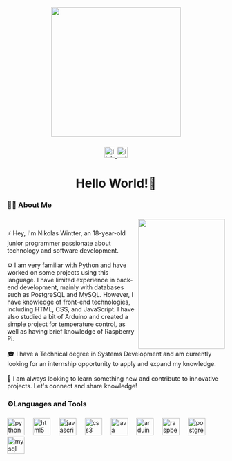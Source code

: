 <div align="center">
  <img height="300" src="https://github.com/user-attachments/assets/b6ba691d-06d7-4a6f-938d-e9eb2ba6b122"  /> 
</div>

###

<div align="center">
  <a href="https://www.linkedin.com/in/nikolas-wintter-2608a8317/" target="_blank">
    <img src="https://img.shields.io/static/v1?message=LinkedIn&logo=linkedin&label=&color=0077B5&logoColor=white&labelColor=&style=for-the-badge" height="25" alt="linkedin logo"  />
  </a>
  <a href="https://www.instagram.com/nkls._.gremory/#" target="_blank">
    <img src="https://img.shields.io/static/v1?message=Instagram&logo=instagram&label=&color=E4405F&logoColor=white&labelColor=&style=for-the-badge" height="25" alt="instagram logo"  />
  </a>
</div>

###

<h1 align="center">Hello World!👋</h1>

###

<h3 align="left">👩‍💻  About Me</h3>

###

<img align="right" height="300" width = "200" src="https://github.com/user-attachments/assets/ec852e5e-b88a-49ef-8e8d-36c6a8dcd5a2" />
<img width="250"/>

###

<p align="left">⚡ Hey, I'm Nikolas Wintter, an 18-year-old junior programmer passionate about technology and software development.<br><br>⚙ I am very familiar with Python and have worked on some projects using this language. I have limited experience in back-end development, mainly with databases such as PostgreSQL and MySQL. However, I have knowledge of front-end technologies, including HTML, CSS, and JavaScript. I have also studied a bit of Arduino and created a simple project for temperature control, as well as having brief knowledge of Raspberry Pi.<br><br>🎓 I have a Technical degree in Systems Development and am currently looking for an internship opportunity to apply and expand my knowledge.<br><br>🎯 I am always looking to learn something new and contribute to innovative projects. Let's connect and share knowledge!</p>

###

<h3 align="left">⚙Languages  and Tools</h3>

###

<div align="left">
  <img src="https://cdn.jsdelivr.net/gh/devicons/devicon/icons/python/python-original.svg" height="40" alt="python logo"  />
  <img width="12" />
  <img src="https://cdn.jsdelivr.net/gh/devicons/devicon/icons/html5/html5-original.svg" height="40" alt="html5 logo"  />
  <img width="12" />
  <img src="https://cdn.jsdelivr.net/gh/devicons/devicon/icons/javascript/javascript-original.svg" height="40" alt="javascript logo"  />
  <img width="12" />
  <img src="https://cdn.jsdelivr.net/gh/devicons/devicon/icons/css3/css3-original.svg" height="40" alt="css3 logo"  />
  <img width="12" />
  <img src="https://cdn.jsdelivr.net/gh/devicons/devicon/icons/java/java-original.svg" height="40" alt="java logo"  />
  <img width="12" />
  <img src="https://cdn.jsdelivr.net/gh/devicons/devicon/icons/arduino/arduino-original-wordmark.svg" height="40" alt="arduino logo"  />
  <img width="12" />
  <img src="https://cdn.jsdelivr.net/gh/devicons/devicon/icons/raspberrypi/raspberrypi-original.svg" height="40" alt="raspberrypi logo"  />
  <img width="12" />
  <img src="https://cdn.jsdelivr.net/gh/devicons/devicon/icons/postgresql/postgresql-original-wordmark.svg" height="40" alt="postgresql logo"  />
  <img width="12" />
  <img src="https://cdn.jsdelivr.net/gh/devicons/devicon/icons/mysql/mysql-original.svg" height="40" alt="mysql logo"  />
</div>

###

